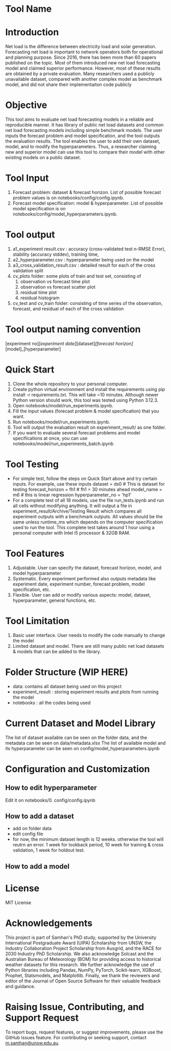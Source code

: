# Tool Name

# Introduction
Net load is the difference between electricity load and solar generation. Forecasting net load is important to network operators both for operational and planning purpose. Since 2016, there has been more than 60 papers published on the topic. Most of them introduced new net load forecasting model and claimed superior performance. However, most of these results are obtained by a private evaluation. Many researchers used a publicly unavailable dataset, compared with another complex model as benchmark model, and did not share their implementaiton code publicly

# Objective
This tool aims to evaluate net load forecasting models in a reliable and reproducible manner. It has library of public net load datasets and common net load forecasting models including simple benchmark models. The user inputs the forecast problem and model specification, and the tool outputs the evaluation results. The tool enables the user to add their own dataset, model, and to modify the hyperparameters. Thus, a researcher claiming new and superior model can use this tool to compare their model with other existing models on a public dataset.

# Tool Input
1. Forecast problem: dataset & forecast horizon. List of possible forecast problem values is on notebooks/config/config.ipynb. 
2. Forecast model specification: model & hyperparameter. List of possible model specification is on notebooks/config/model_hyperparameters.ipynb.

# Tool output
1. a1_experiment result.csv : accuracy (cross-validated test n-RMSE Error), stability (accuracy stddev), training time,
2. a2_hyperparameter.csv : hyperparameter being used on the model
3. a3_cross_validation_result.csv : detailed result for each of the cross validation split
4. cv_plots folder: some plots of train and test set, consisting of
   1. observation vs forecast time plot
   2. observation vs forecast scatter plot
   3. residual time plot
   4. residual histogram
5. cv_test and cv_train folder: consisting of time series of the observation, forecast, and residual of each of the cross validation

# Tool output naming convention
[experiment no]_[experiment date]_[dataset]_[forecast horizon]_[model]_[hyperparameter]

# Quick Start
1. Clone the whole repository to your personal computer.
2. Create python virtual environment and install the requirements using pip install -r requirements.txt. This will take ~10 minutes. Although newer Python version should work, this tool was tested using Python 3.12.3. 
3. Open notebooks/model/run_experiments.ipynb.
4. Fill the input values (forecast problem & model specification) that you want. 
5. Run notebooks/model/run_experiments.ipynb.
6. Tool will output the evaluation result on experiment_result/ as one folder. 
7. If you want to evaluate several forecast problems and model specifications at once, you can use notebooks/model/run_experiments_batch.ipynb

# Tool Testing
- For simple test, follow the steps on Quick Start above and try certain inputs. For example, use these inputs
dataset = ds0 # This is dataset for testing
forecast_horizon = fh1 # fh1 = 30 minutes ahead
model_name = m6 # this is linear regression
hyperparameter_no = 'hp1'
- For a complete test of all 18 models, use the file run_tests.ipynb and run all cells without modifying anything. It will output a file in experiment_result/Archive/Testing Result which compares all experiment outputs with a benchmark outputs. All values should be the same unless runtime_ms which depends on the computer specification used to run the tool. This complete test takes around 1 hour using a personal computer with Intel i5 processor & 32GB RAM. 

# Tool Features
1. Adjustable. User can specify the dataset, forecast horizon, model, and model hyperparameter
2. Systematic. Every experiment performed also outputs metadata like experiment date, experiment number, forecast problem, model specification, etc.
3. Flexible. User can add or modify various aspects: model, dataset, hyperparameter, general functions, etc.

# Tool Limitation
1. Basic user interface. User needs to modify the code manually to change the model
2. Limited dataset and model. There are still many public net load datasets & models that can be added to the library.

# Folder Structure (WIP HERE)
- data: contains all dataset being used on this project
- experiment_result : storing experiment results and plots from running the model
- notebooks : all the codes being used

# Current Dataset and Model Library
The list of dataset available can be seen on the folder data, and the metadata can be seen on data/metadata.xlsx
The list of available model and its hyperparameter can be seen on config/model_hyperparameters.ipynb

# Configuration and Customization
## How to edit hyperparameter
Edit it on notebooks/0. config/config.ipynb

## How to add a dataset
- add on folder data
- edit config file
- for now, the minimum dataset length is 12 weeks. otherwise the tool will reutrn an error. 1 week for lookback period, 10 week for training & cross validation, 1 week for holdout test. 

## How to add a model

# License
MIT License

# Acknowledgements
This project is part of Samhan's PhD study, supported by the University International Postgraduate Award (UIPA) Scholarship from UNSW, the Industry Collaboration Project Scholarship from Ausgrid, and the RACE for 2030 Industry PhD Scholarship. We also acknowledge Solcast and the Australian Bureau of Meteorology (BOM) for providing access to historical weather datasets for this research. We further acknowledge the use of Python libraries including Pandas, NumPy, PyTorch, Scikit-learn, XGBoost, Prophet, Statsmodels, and Matplotlib. Finally, we thank the reviewers and editor of the Journal of Open Source Software for their valuable feedback and guidance.

# Raising Issue, Contributing, and Support Request
To report bugs, request features, or suggest improvements, please use the GitHub Issues feature. For contributing or seeking support, contact m.samhan@unsw.edu.au.